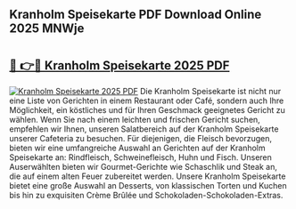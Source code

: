 ## Kranholm Speisekarte PDF Download Online 2025 MNWje

# <h2><a href="http://gcb31qu.nevu.top/?p=Kranholm+Speisekarte">🔗 👉🔴 Kranholm Speisekarte 2025 PDF</a></h2>

[![Kranholm Speisekarte 2025 PDF](https://i.imgur.com/dBaPXMq.png)](http://gcb31qu.nevu.top/?p=Kranholm+Speisekarte)
Die Kranholm Speisekarte ist nicht nur eine Liste von Gerichten in einem Restaurant oder Café, sondern auch Ihre Möglichkeit, ein köstliches und für Ihren Geschmack geeignetes Gericht zu wählen. Wenn Sie nach einem leichten und frischen Gericht suchen, empfehlen wir Ihnen, unseren Salatbereich auf der Kranholm Speisekarte unserer Cafeteria zu besuchen. Für diejenigen, die Fleisch bevorzugen, bieten wir eine umfangreiche Auswahl an Gerichten auf der Kranholm Speisekarte an: Rindfleisch, Schweinefleisch, Huhn und Fisch. Unseren Auserwählten bieten wir Gourmet-Gerichte wie Schaschlik und Steak an, die auf einem alten Feuer zubereitet werden. Unsere Kranholm Speisekarte bietet eine große Auswahl an Desserts, von klassischen Torten und Kuchen bis hin zu exquisiten Crème Brûlée und Schokoladen-Schokoladen-Extras.
